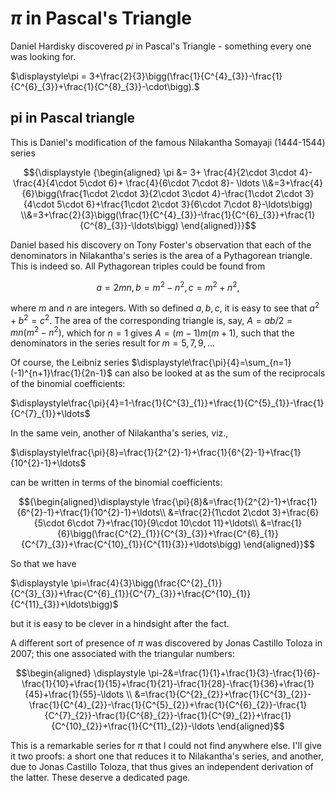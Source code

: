 $\pi$ in Pascal's Triangle
==========================
Daniel Hardisky discovered $pi$ in Pascal's Triangle - something every one was looking for.

$\displaystyle\pi = 3+\frac{2}{3}\bigg(\frac{1}{C^{4}_{3}}-\frac{1}{C^{6}_{3}}+\frac{1}{C^{8}_{3}}-\cdot\bigg).$

pi in Pascal triangle
---------------------
This is Daniel's modification of the famous Nilakantha Somayaji (1444-1544) series

$${\displaystyle {\begin{aligned} \pi &= 3+ \frac{4}{2\cdot 3\cdot 4}- \frac{4}{4\cdot 5\cdot 6}+ \frac{4}{6\cdot 7\cdot 8}- \ldots \\&=3+\frac{4}{6}\bigg(\frac{1\cdot 2\cdot 3}{2\cdot 3\cdot 4}-\frac{1\cdot 2\cdot 3}{4\cdot 5\cdot 6}+\frac{1\cdot 2\cdot 3}{6\cdot 7\cdot 8}-\ldots\bigg) \\&=3+\frac{2}{3}\bigg(\frac{1}{C^{4}_{3}}-\frac{1}{C^{6}_{3}}+\frac{1}{C^{8}_{3}}-\ldots\bigg) \end{aligned}}}$$

Daniel based his discovery on Tony Foster's observation that each of the denominators in Nilakantha's series is the area of a Pythagorean triangle. This is indeed so. All Pythagorean triples could be found from

$$a=2mn, b=m^{2}-n^{2}, c=m^{2}+n^{2},$$

where $m$ and $n$ are integers. With so defined $a,b,c,$ it is easy to see that $a^{2}+b^{2}=c^{2}.$ The area of the corresponding triangle is, say, $A=ab/2=mn(m^{2}-n^{2}),$ which for $n=1$ gives $A=(m-1)m(m+1),$ such that the denominators in the series result for $m=5,7,9,\ldots$

Of course, the Leibniz series $\displaystyle\frac{\pi}{4}=\sum_{n=1}(-1)^{n+1}\frac{1}{2n-1}$ can also be looked at as the sum of the reciprocals of the binomial coefficients:

$\displaystyle\frac{\pi}{4}=1-\frac{1}{C^{3}_{1}}+\frac{1}{C^{5}_{1}}-\frac{1}{C^{7}_{1}}+\ldots$

In the same vein, another of Nilakantha's series, viz.,

$\displaystyle\frac{\pi}{8}=\frac{1}{2^{2}-1}+\frac{1}{6^{2}-1}+\frac{1}{10^{2}-1}+\ldots$

can be written in terms of the binomial coefficients:

$${\begin{aligned}\displaystyle \frac{\pi}{8}&=\frac{1}{2^{2}-1}+\frac{1}{6^{2}-1}+\frac{1}{10^{2}-1}+\ldots\\ &=\frac{2}{1\cdot 2\cdot 3}+\frac{6}{5\cdot 6\cdot 7}+\frac{10}{9\cdot 10\cdot 11}+\ldots\\ &=\frac{1}{6}\bigg(\frac{C^{2}_{1}}{C^{3}_{3}}+\frac{C^{6}_{1}}{C^{7}_{3}}+\frac{C^{10}_{1}}{C^{11}{3}}+\ldots\bigg) \end{aligned}}$$

So that we have

$\displaystyle \pi=\frac{4}{3}\bigg(\frac{C^{2}_{1}}{C^{3}_{3}}+\frac{C^{6}_{1}}{C^{7}_{3}}+\frac{C^{10}_{1}}{C^{11}_{3}}+\ldots\bigg)$

but it is easy to be clever in a hindsight after the fact.

A different sort of presence of $\pi$ was discovered by Jonas Castillo Toloza in 2007; this one associated with the triangular numbers:

$$\begin{aligned} \displaystyle \pi-2&=\frac{1}{1}+\frac{1}{3}-\frac{1}{6}-\frac{1}{10}+\frac{1}{15}+\frac{1}{21}-\frac{1}{28}-\frac{1}{36}+\frac{1}{45}+\frac{1}{55}-\ldots \\ &=\frac{1}{C^{2}_{2}}+\frac{1}{C^{3}_{2}}-\frac{1}{C^{4}_{2}}-\frac{1}{C^{5}_{2}}+\frac{1}{C^{6}_{2}}-\frac{1}{C^{7}_{2}}-\frac{1}{C^{8}_{2}}-\frac{1}{C^{9}_{2}}+\frac{1}{C^{10}_{2}}+\frac{1}{C^{11}_{2}}-\ldots \end{aligned}$$

This is a remarkable series for $\pi$ that I could not find anywhere else. I'll give it two proofs: a short one that reduces it to Nilakantha's series, and another, due to Jonas Castillo Toloza, that thus gives an independent derivation of the latter. These deserve a dedicated page.